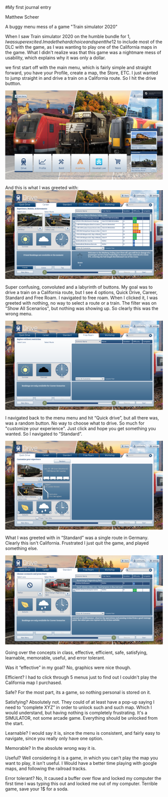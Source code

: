 #My first journal entry 

Matthew Scheer

A buggy menu mess of a game "Train simulator 2020"

When I saw Train simulator 2020 on the humble bundle for 1$, I was super excited. I made the hard choice and 
spent the 12$ to include most of the DLC with the game, as I was wanting to play one of the California maps in the game.
What I didn't realize was that this game was a nightmare mess of usability, which explains why it was only a dollar.

we first start off with the main menu, which is fairly simple and straight forward, you have your Profile, create a map, the Store, ETC. I just wanted to jump straight in and drive a train on a California route. So 
I hit the drive buttton.

![alt text](https://raw.githubusercontent.com/UsabilityEngineering/uxportfolio-Mscheer75/master/assets/trainSimMenu.png)


And this is what I was greeted with:
![menu2](https://raw.githubusercontent.com/UsabilityEngineering/uxportfolio-Mscheer75/master/assets/trainsimmenu2.png)


Super confusing, convoluted and a labyrinth of buttons. My goal was to drive a train on a California route, but I see 4 options, Quick Drive, Career, Standard and Free Roam. I navigated to free roam.
When I clicked it, I was greeted with nothing, no way to select a route or a train. The filter was on "Show All Scenarios", but nothing was showing up. So clearly this was the wrong menu. 

![menu3](https://raw.githubusercontent.com/UsabilityEngineering/uxportfolio-Mscheer75/master/assets/trainsimmenu3.png)

I navigated back to the menu menu and hit “Quick drive”, but all there was, was a random button. No way to choose what to drive. So much for "customize your experience". Just click and hope you get something you wanted. So I navigated to “Standard”.

![menu4](https://raw.githubusercontent.com/UsabilityEngineering/uxportfolio-Mscheer75/master/assets/trainSimMenu4.png)






What I was greeted with in “Standard” was a single route in Germany. Clearly this isn't California. Frustrated I just quit the game, and played something else.

![menu5](https://raw.githubusercontent.com/UsabilityEngineering/uxportfolio-Mscheer75/master/assets/trainSimMenu5.png)



Going over the concepts in class, effective, efficient, safe, satisfying, learnable, memorable, useful, and error tolerant.

Was it “effective” in my goal? No, graphics were nice though.

Efficient? I had to click through 5 menus just to find out I couldn't play the California map I purchased.

Safe? For the most part, its a game, so nothing personal is stored on it.

Satisfying? Absolutely not. They could of at least have a pop-up saying I need to “complete XYZ” in order to unlock such and such map. Which I would understand, but having nothing is completely frustrating. It's a SIMULATOR, not some arcade game. Everything should be unlocked from the start.

Learnable? I would say it is, since the menu is consistent, and fairly easy to navigate, since you really only have one option.

Memorable? In the absolute wrong way it is. 

Useful? Well considering it is a game, in which you can't play the map you want to play, it isn't useful. I Would have a better time playing with google maps, and following the railroad tracks.

Error tolerant? No, It caused a buffer over flow and locked my computer the first time I was typing this out and locked me out of my computer. Terrible game, save your 1$ for a soda.





